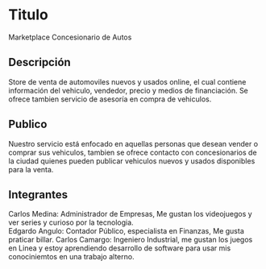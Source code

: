 
# Titulo
Marketplace Concesionario de Autos


## Descripción
Store de venta de automoviles nuevos y usados online, el cual contiene información del vehiculo, vendedor, precio y medios de financiación. Se ofrece tambien servicio de asesoría en compra de vehiculos.

## Publico
Nuestro servicio está enfocado en aquellas personas que desean vender o comprar sus vehiculos, tambien se ofrece contacto con concesionarios de la ciudad quienes pueden publicar vehiculos nuevos y usados disponibles para la venta. 

## Integrantes
Carlos Medina: Administrador de Empresas, Me gustan los videojuegos y ver series y curioso por la tecnologia.   
Edgardo Angulo: Contador Público, especialista en Finanzas, Me gusta praticar billar.
Carlos Camargo: Ingeniero Industrial, me gustan los juegos en Linea y estoy aprendiendo desarrollo de software para usar mis conociniemtos en una trabajo alterno. 
